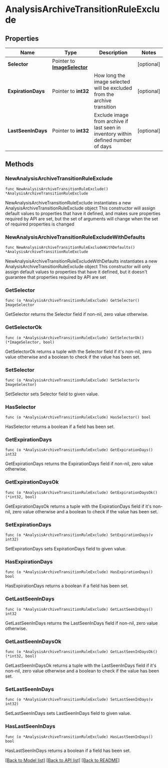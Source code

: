 # AnalysisArchiveTransitionRuleExclude

## Properties

Name | Type | Description | Notes
------------ | ------------- | ------------- | -------------
**Selector** | Pointer to [**ImageSelector**](ImageSelector.md) |  | [optional] 
**ExpirationDays** | Pointer to **int32** | How long the image selected will be excluded from the archive transition | [optional] 
**LastSeenInDays** | Pointer to **int32** | Exclude image from archive if last seen in inventory within defined number of days | [optional] 

## Methods

### NewAnalysisArchiveTransitionRuleExclude

`func NewAnalysisArchiveTransitionRuleExclude() *AnalysisArchiveTransitionRuleExclude`

NewAnalysisArchiveTransitionRuleExclude instantiates a new AnalysisArchiveTransitionRuleExclude object
This constructor will assign default values to properties that have it defined,
and makes sure properties required by API are set, but the set of arguments
will change when the set of required properties is changed

### NewAnalysisArchiveTransitionRuleExcludeWithDefaults

`func NewAnalysisArchiveTransitionRuleExcludeWithDefaults() *AnalysisArchiveTransitionRuleExclude`

NewAnalysisArchiveTransitionRuleExcludeWithDefaults instantiates a new AnalysisArchiveTransitionRuleExclude object
This constructor will only assign default values to properties that have it defined,
but it doesn't guarantee that properties required by API are set

### GetSelector

`func (o *AnalysisArchiveTransitionRuleExclude) GetSelector() ImageSelector`

GetSelector returns the Selector field if non-nil, zero value otherwise.

### GetSelectorOk

`func (o *AnalysisArchiveTransitionRuleExclude) GetSelectorOk() (*ImageSelector, bool)`

GetSelectorOk returns a tuple with the Selector field if it's non-nil, zero value otherwise
and a boolean to check if the value has been set.

### SetSelector

`func (o *AnalysisArchiveTransitionRuleExclude) SetSelector(v ImageSelector)`

SetSelector sets Selector field to given value.

### HasSelector

`func (o *AnalysisArchiveTransitionRuleExclude) HasSelector() bool`

HasSelector returns a boolean if a field has been set.

### GetExpirationDays

`func (o *AnalysisArchiveTransitionRuleExclude) GetExpirationDays() int32`

GetExpirationDays returns the ExpirationDays field if non-nil, zero value otherwise.

### GetExpirationDaysOk

`func (o *AnalysisArchiveTransitionRuleExclude) GetExpirationDaysOk() (*int32, bool)`

GetExpirationDaysOk returns a tuple with the ExpirationDays field if it's non-nil, zero value otherwise
and a boolean to check if the value has been set.

### SetExpirationDays

`func (o *AnalysisArchiveTransitionRuleExclude) SetExpirationDays(v int32)`

SetExpirationDays sets ExpirationDays field to given value.

### HasExpirationDays

`func (o *AnalysisArchiveTransitionRuleExclude) HasExpirationDays() bool`

HasExpirationDays returns a boolean if a field has been set.

### GetLastSeenInDays

`func (o *AnalysisArchiveTransitionRuleExclude) GetLastSeenInDays() int32`

GetLastSeenInDays returns the LastSeenInDays field if non-nil, zero value otherwise.

### GetLastSeenInDaysOk

`func (o *AnalysisArchiveTransitionRuleExclude) GetLastSeenInDaysOk() (*int32, bool)`

GetLastSeenInDaysOk returns a tuple with the LastSeenInDays field if it's non-nil, zero value otherwise
and a boolean to check if the value has been set.

### SetLastSeenInDays

`func (o *AnalysisArchiveTransitionRuleExclude) SetLastSeenInDays(v int32)`

SetLastSeenInDays sets LastSeenInDays field to given value.

### HasLastSeenInDays

`func (o *AnalysisArchiveTransitionRuleExclude) HasLastSeenInDays() bool`

HasLastSeenInDays returns a boolean if a field has been set.


[[Back to Model list]](../README.md#documentation-for-models) [[Back to API list]](../README.md#documentation-for-api-endpoints) [[Back to README]](../README.md)


